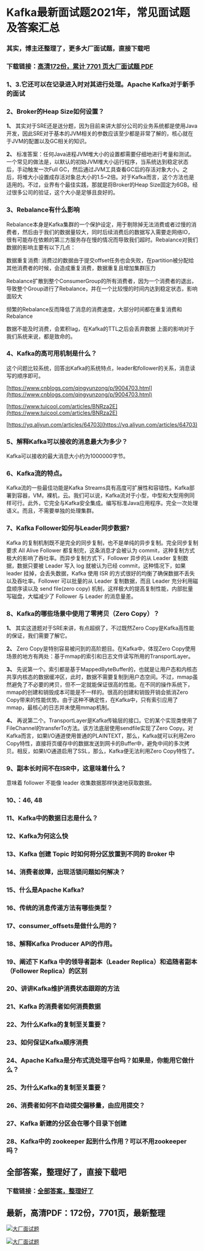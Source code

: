 # Kafka最新面试题2021年，常见面试题及答案汇总

### 其实，博主还整理了，更多大厂面试题，直接下载吧

### 下载链接：[高清172份，累计 7701 页大厂面试题  PDF](https://github.com/souyunku/DevBooks/blob/master/docs/index.md)



### 1、3.它还可以在记录进入时对其进行处理。Apache Kafka对于新手的面试
### 2、Broker的Heap Size如何设置？

**1、** 其实对于SRE还是送分题，因为目前来讲大部分公司的业务系统都是使用Java开发，因此SRE对于基本的JVM相关的参数应该至少都是非常了解的，核心就在于JVM的配置以及GC相关的知识。

**2、** 标准答案：任何Java进程JVM堆大小的设置都需要仔细地进行考量和测试。一个常见的做法是，以默认的初始JVM堆大小运行程序，当系统达到稳定状态后，手动触发一次Full GC，然后通过JVM工具查看GC后的存活对象大小。之后，将堆大小设置成存活对象总大小的1.5~2倍。对于Kafka而言，这个方法也是适用的。不过，业界有个最佳实践，那就是将Broker的Heap Size固定为6GB。经过很多公司的验证，这个大小是足够且良好的。


### 3、Rebalance有什么影响

Rebalance本身是Kafka集群的一个保护设定，用于剔除掉无法消费或者过慢的消费者，然后由于我们的数据量较大，同时后续消费后的数据写入需要走网络IO，很有可能存在依赖的第三方服务存在慢的情况而导致我们超时。Rebalance对我们数据的影响主要有以下几点：

数据重复消费: 消费过的数据由于提交offset任务也会失败，在partition被分配给其他消费者的时候，会造成重复消费，数据重复且增加集群压力

Rebalance扩散到整个ConsumerGroup的所有消费者，因为一个消费者的退出，导致整个Group进行了Rebalance，并在一个比较慢的时间内达到稳定状态，影响面较大

频繁的Rebalance反而降低了消息的消费速度，大部分时间都在重复消费和Rebalance

数据不能及时消费，会累积lag，在Kafka的TTL之后会丢弃数据 上面的影响对于我们系统来说，都是致命的。


### 4、Kafka的高可用机制是什么？

这个问题比较系统，回答出Kafka的系统特点，leader和follower的关系，消息读写的顺序即可。

[https://www.cnblogs.com/qingyunzong/p/9004703.html](https://www.cnblogs.com/qingyunzong/p/9004703.html)

[https://www.tuicool.com/articles/BNRza2E](https://www.tuicool.com/articles/BNRza2E)

[https://yq.aliyun.com/articles/64703](https://yq.aliyun.com/articles/64703)


### 5、解释Kafka可以接收的消息最大为多少？

Kafka可以接收的最大消息大小约为1000000字节。


### 6、Kafka流的特点。

Kafka流的一些最佳功能是Kafka Streams具有高度可扩展性和容错性。Kafka部署到容器，VM，裸机，云。我们可以说，Kafka流对于小型，中型和大型用例同样可行。此外，它完全与Kafka安全集成。编写标准Java应用程序。完全一次处理语义。而且，不需要单独的处理集群。


### 7、Kafka Follower如何与Leader同步数据?

Kafka 的复制机制既不是完全的同步复制，也不是单纯的异步复制。完全同步复制要求 All Alive Follower 都复制完，这条消息才会被认为 commit，这种复制方式极大的影响了吞吐率。而异步复制方式下，Follower 异步的从 Leader 复制数据，数据只要被 Leader 写入 log 就被认为已经 commit，这种情况下，如果 leader 挂掉，会丢失数据，Kafka 使用 ISR 的方式很好的均衡了确保数据不丢失以及吞吐率。Follower 可以批量的从 Leader 复制数据，而且 Leader 充分利用磁盘顺序读以及 send file(zero copy) 机制，这样极大的提高复制性能，内部批量写磁盘，大幅减少了 Follower 与 Leader 的消息量差。


### 8、Kafka的哪些场景中使用了零拷贝（Zero Copy）？

**1、** 其实这道题对于SRE来讲，有点超纲了，不过既然Zero Copy是Kafka高性能的保证，我们需要了解它。

**2、** Zero Copy是特别容易被问到的高阶题目。在Kafka中，体现Zero Copy使用场景的地方有两处：基于mmap的索引和日志文件读写所用的TransportLayer。

**3、** 先说第一个。索引都是基于MappedByteBuffer的，也就是让用户态和内核态共享内核态的数据缓冲区，此时，数据不需要复制到用户态空间。不过，mmap虽然避免了不必要的拷贝，但不一定就能保证很高的性能。在不同的操作系统下，mmap的创建和销毁成本可能是不一样的。很高的创建和销毁开销会抵消Zero Copy带来的性能优势。由于这种不确定性，在Kafka中，只有索引应用了mmap，最核心的日志并未使用mmap机制。

**4、** 再说第二个。TransportLayer是Kafka传输层的接口。它的某个实现类使用了FileChannel的transferTo方法。该方法底层使用sendfile实现了Zero Copy。对Kafka而言，如果I/O通道使用普通的PLAINTEXT，那么，Kafka就可以利用Zero Copy特性，直接将页缓存中的数据发送到网卡的Buffer中，避免中间的多次拷贝。相反，如果I/O通道启用了SSL，那么，Kafka便无法利用Zero Copy特性了。


### 9、副本长时间不在ISR中，这意味着什么？

意味着 follower 不能像 leader 收集数据那样快速地获取数据。


### 10、：46, 48

### 11、Kafka中的数据日志是什么？
### 12、Kafka为何这么快
### 13、Kafka 创建 Topic 时如何将分区放置到不同的 Broker 中
### 14、消费者故障，出现活锁问题如何解决？
### 15、什么是Apache Kafka?
### 16、传统的消息传递方法有哪些类型？
### 17、consumer_offsets是做什么用的？
### 18、解释Kafka Producer API的作用。
### 19、阐述下 Kafka 中的领导者副本（Leader Replica）和追随者副本（Follower Replica）的区别
### 20、讲讲Kafka维护消费状态跟踪的方法
### 21、Kafka 的消费者如何消费数据
### 22、为什么Kafka的复制至关重要？
### 23、如何保证Kafka顺序消费
### 24、Apache Kafka是分布式流处理平台吗？如果是，你能用它做什么？
### 25、为什么Kafka的复制至关重要？
### 26、消费者如何不自动提交偏移量，由应用提交？
### 27、Kafka 新建的分区会在哪个目录下创建
### 28、Kafka中的 zookeeper 起到什么作用？可以不用zookeeper吗？




## 全部答案，整理好了，直接下载吧

### 下载链接：[全部答案，整理好了](https://www.souyunku.com/wp-content/uploads/weixin/githup-weixin-2.png)




## 最新，高清PDF：172份，7701页，最新整理

[![大厂面试题](https://www.souyunku.com/wp-content/uploads/weixin/mst.png "架构师专栏")](https://www.souyunku.com/wp-content/uploads/weixin/githup-weixin.png "架构师专栏")

[![大厂面试题](https://www.souyunku.com/wp-content/uploads/weixin/githup-weixin.png "架构师专栏")](https://www.souyunku.com/wp-content/uploads/weixin/githup-weixin.png "架构师专栏")
